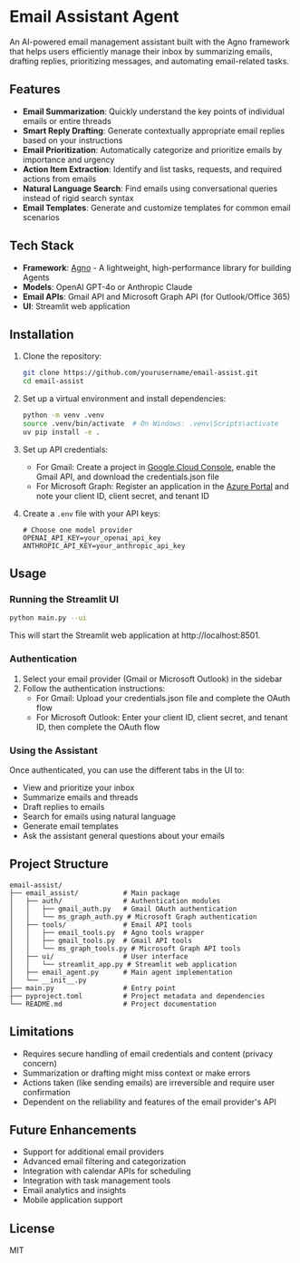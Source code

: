 # Email Assistant Agent

An AI-powered email management assistant built with the Agno framework that helps users efficiently manage their inbox by summarizing emails, drafting replies, prioritizing messages, and automating email-related tasks.

## Features

- **Email Summarization**: Quickly understand the key points of individual emails or entire threads
- **Smart Reply Drafting**: Generate contextually appropriate email replies based on your instructions
- **Email Prioritization**: Automatically categorize and prioritize emails by importance and urgency
- **Action Item Extraction**: Identify and list tasks, requests, and required actions from emails
- **Natural Language Search**: Find emails using conversational queries instead of rigid search syntax
- **Email Templates**: Generate and customize templates for common email scenarios

## Tech Stack

- **Framework**: [Agno](https://docs.agno.com/) - A lightweight, high-performance library for building Agents
- **Models**: OpenAI GPT-4o or Anthropic Claude
- **Email APIs**: Gmail API and Microsoft Graph API (for Outlook/Office 365)
- **UI**: Streamlit web application

## Installation

1. Clone the repository:
   ```bash
   git clone https://github.com/yourusername/email-assist.git
   cd email-assist
   ```

2. Set up a virtual environment and install dependencies:
   ```bash
   python -m venv .venv
   source .venv/bin/activate  # On Windows: .venv\Scripts\activate
   uv pip install -e .
   ```

3. Set up API credentials:
   - For Gmail: Create a project in [Google Cloud Console](https://console.cloud.google.com/), enable the Gmail API, and download the credentials.json file
   - For Microsoft Graph: Register an application in the [Azure Portal](https://portal.azure.com/) and note your client ID, client secret, and tenant ID

4. Create a `.env` file with your API keys:
   ```
   # Choose one model provider
   OPENAI_API_KEY=your_openai_api_key
   ANTHROPIC_API_KEY=your_anthropic_api_key
   ```

## Usage

### Running the Streamlit UI

```bash
python main.py --ui
```

This will start the Streamlit web application at http://localhost:8501.

### Authentication

1. Select your email provider (Gmail or Microsoft Outlook) in the sidebar
2. Follow the authentication instructions:
   - For Gmail: Upload your credentials.json file and complete the OAuth flow
   - For Microsoft Outlook: Enter your client ID, client secret, and tenant ID, then complete the OAuth flow

### Using the Assistant

Once authenticated, you can use the different tabs in the UI to:
- View and prioritize your inbox
- Summarize emails and threads
- Draft replies to emails
- Search for emails using natural language
- Generate email templates
- Ask the assistant general questions about your emails

## Project Structure

```
email-assist/
├── email_assist/           # Main package
│   ├── auth/               # Authentication modules
│   │   ├── gmail_auth.py   # Gmail OAuth authentication
│   │   └── ms_graph_auth.py # Microsoft Graph authentication
│   ├── tools/              # Email API tools
│   │   ├── email_tools.py  # Agno tools wrapper
│   │   ├── gmail_tools.py  # Gmail API tools
│   │   └── ms_graph_tools.py # Microsoft Graph API tools
│   ├── ui/                 # User interface
│   │   └── streamlit_app.py # Streamlit web application
│   ├── email_agent.py      # Main agent implementation
│   └── __init__.py
├── main.py                 # Entry point
├── pyproject.toml          # Project metadata and dependencies
└── README.md               # Project documentation
```

## Limitations

- Requires secure handling of email credentials and content (privacy concern)
- Summarization or drafting might miss context or make errors
- Actions taken (like sending emails) are irreversible and require user confirmation
- Dependent on the reliability and features of the email provider's API

## Future Enhancements

- Support for additional email providers
- Advanced email filtering and categorization
- Integration with calendar APIs for scheduling
- Integration with task management tools
- Email analytics and insights
- Mobile application support

## License

MIT
